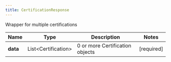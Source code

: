 ```yaml
---
title: CertificationResponse
---
```




Wrapper for multiple certifications

| Name | Type | Description | Notes |
|------------ | ------------- | ------------- | -------------|
| **data** | List&lt;Certification&gt; | 0 or more Certification objects | [required]  |
